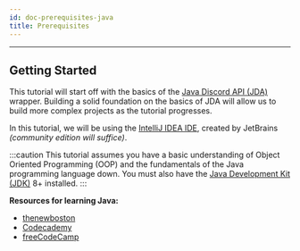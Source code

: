 ```yaml
---
id: doc-prerequisites-java
title: Prerequisites
---
```


---

## Getting Started

This tutorial will start off with the basics of the [Java Discord API (JDA)](https://github.com/DV8FromTheWorld/JDA) wrapper. Building a solid foundation on the basics of JDA will allow us to build more complex projects as the tutorial progresses.

In this tutorial, we will be using the [IntelliJ IDEA IDE](https://www.jetbrains.com/idea/download/), created by JetBrains _(community edition will suffice)_.

:::caution
This tutorial assumes you have a basic understanding of Object Oriented Programming (OOP) and the fundamentals of the Java programming language down. You must also have the [Java Development Kit (JDK)](https://www.oracle.com/java/technologies/javase/javase-jdk8-downloads.html) 8+ installed.
:::

**Resources for learning Java:**

- [thenewboston](https://www.youtube.com/watch?v=Hl-zzrqQoSE&list=PLFE2CE09D83EE3E28)
- [Codecademy](https://www.codecademy.com/learn/learn-java)
- [freeCodeCamp](https://www.youtube.com/watch?v=grEKMHGYyns)
